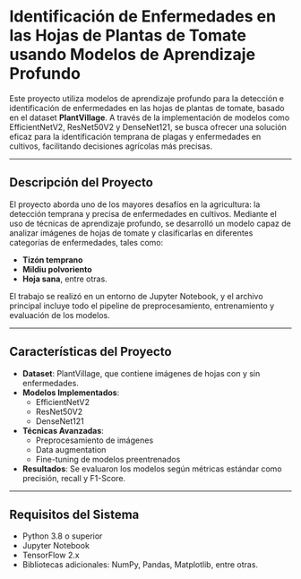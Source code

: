 # **Identificación de Enfermedades en las Hojas de Plantas de Tomate usando Modelos de Aprendizaje Profundo**

Este proyecto utiliza modelos de aprendizaje profundo para la detección e identificación de enfermedades en las hojas de plantas de tomate, basado en el dataset **PlantVillage**. A través de la implementación de modelos como EfficientNetV2, ResNet50V2 y DenseNet121, se busca ofrecer una solución eficaz para la identificación temprana de plagas y enfermedades en cultivos, facilitando decisiones agrícolas más precisas.

---

## **Descripción del Proyecto**

El proyecto aborda uno de los mayores desafíos en la agricultura: la detección temprana y precisa de enfermedades en cultivos. Mediante el uso de técnicas de aprendizaje profundo, se desarrolló un modelo capaz de analizar imágenes de hojas de tomate y clasificarlas en diferentes categorías de enfermedades, tales como:

- **Tizón temprano**
- **Mildiu polvoriento**
- **Hoja sana**, entre otras.

El trabajo se realizó en un entorno de Jupyter Notebook, y el archivo principal incluye todo el pipeline de preprocesamiento, entrenamiento y evaluación de los modelos.

---

## **Características del Proyecto**

- **Dataset**: PlantVillage, que contiene imágenes de hojas con y sin enfermedades.
- **Modelos Implementados**:  
  - EfficientNetV2  
  - ResNet50V2  
  - DenseNet121
- **Técnicas Avanzadas**:  
  - Preprocesamiento de imágenes  
  - Data augmentation  
  - Fine-tuning de modelos preentrenados
- **Resultados**: Se evaluaron los modelos según métricas estándar como precisión, recall y F1-Score.

---

## **Requisitos del Sistema**

- Python 3.8 o superior  
- Jupyter Notebook  
- TensorFlow 2.x  
- Bibliotecas adicionales: NumPy, Pandas, Matplotlib, entre otras.


